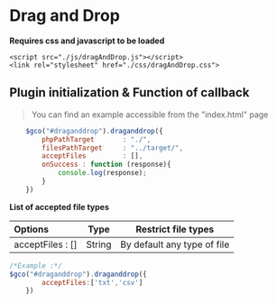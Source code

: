 # Drag and Drop

**Requires css and javascript to be loaded**

    <script src="./js/dragAndDrop.js"></script>
    <link rel="stylesheet" href="./css/dragAndDrop.css">

## Plugin initialization & Function of callback

>You can find an example accessible from the "index.html" page

```javascript
    $gco("#draganddrop").draganddrop({
        phpPathTarget       : "./",
        filesPathTarget     : "../target/",
        acceptFiles         : [],
        onSuccess : function (response){
            console.log(response);
        }
    })
```

**List of accepted file types**

| Options | Type | Restrict file types |
| :---         |     :---:      |     :---:      |
| acceptFiles         : []  | String |  By default any type of file |

```javascript
/*Example :*/
$gco("#draganddrop").draganddrop({ 
        acceptFiles:['txt','csv']
    })
``` 